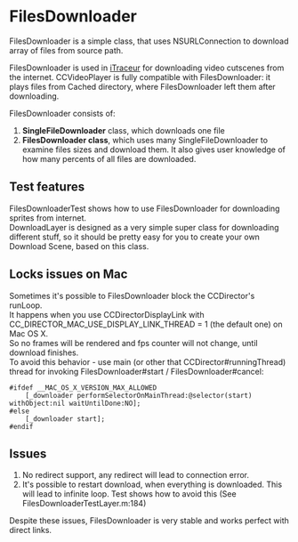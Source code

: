 FilesDownloader
==================

FilesDownloader is a simple class, that uses NSURLConnection to download array of files from source path.

FilesDownloader is used in [iTraceur](http://itunes.apple.com/us/app/itraceur-parkour-freerunning/id374163905?mt=8 "AppStore Link") for downloading video cutscenes from the internet.
CCVideoPlayer is fully compatible with FilesDownloader: it plays files from Cached directory, where FilesDownloader left them after downloading.

FilesDownloader consists of:

1. **SingleFileDownloader** class, which downloads one file
2. **FilesDownloader class**, which uses many SingleFileDownloader to examine files sizes and download them. 
It also gives user knowledge of how many percents of all files are downloaded.


Test features
-------------
FilesDownloaderTest shows how to use FilesDownloader for downloading sprites from internet.   
DownloadLayer is designed as a very simple super class for downloading different stuff, so it should be pretty easy for you to create your own Download Scene, based on this class.

Locks issues on Mac
-------------
Sometimes it's possible to FilesDownloader block the CCDirector's runLoop.   
It happens when you use CCDirectorDisplayLink with CC_DIRECTOR_MAC_USE_DISPLAY_LINK_THREAD = 1 (the default one) on Mac OS X.   
So no frames will be rendered and fps counter will not change, until download finishes.   
To avoid this behavior - use main (or other that CCDirector#runningThread) thread for invoking FilesDownloader#start / FilesDownloader#cancel:   

    #ifdef __MAC_OS_X_VERSION_MAX_ALLOWED
        [_downloader performSelectorOnMainThread:@selector(start) withObject:nil waitUntilDone:NO];
    #else
        [_downloader start];
    #endif

Issues
------------

1. No redirect support, any redirect will lead to connection error.
1. It's possible to restart download, when everything is downloaded. This will lead to infinite loop. 
Test shows how to avoid this (See FilesDownloaderTestLayer.m:184)

Despite these issues, FilesDownloader is very stable and works perfect with direct links.


